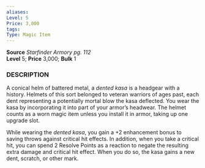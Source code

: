 ```yaml
---
aliases: 
Level: 5
Price: 3,000 
tags: 
Type: Magic Item
---
```

**Source** _Starfinder Armory pg. 112_  
**Level** 5; **Price** 3,000; **Bulk** 1

### DESCRIPTION

A conical helm of battered metal, a _dented kasa_ is a headgear with a history. Helmets of this sort belonged to veteran warriors of ages past, each dent representing a potentially mortal blow the kasa deflected. You wear the kasa by incorporating it into part of your armor’s headwear. The helmet counts as a worn magic item unless you install it in armor, taking up one upgrade slot.  
  
While wearing the _dented kasa_, you gain a +2 enhancement bonus to saving throws against critical hit effects. In addition, when you take a critical hit, you can spend 2 Resolve Points as a reaction to negate the resulting extra damage and critical hit effect. When you do so, the kasa gains a new dent, scratch, or other mark.